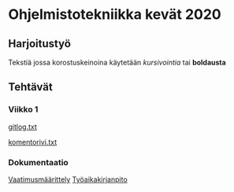 # Ohjelmistotekniikka kevät 2020

## Harjoitustyö

Tekstiä jossa korostuskeinoina käytetään _kursivointia_ tai __boldausta__

## Tehtävät
### Viikko 1

[gitlog.txt](https://github.com/larikkai/ot-harjoitustyo/blob/master/laskarit/viikko1/gitlog.txt)

[komentorivi.txt](https://github.com/larikkai/ot-harjoitustyo/blob/master/laskarit/viikko1/komentorivi.txt)

### Dokumentaatio
[Vaatimusmäärittely](https://github.com/larikkai/ot-harjoitustyo/blob/master/AlgoritmitTehtavaGeneraattori/dokumentointi/vaatimustenmaarittely.md)
[Työaikakirjanpito](https://github.com/larikkai/ot-harjoitustyo/blob/master/AlgoritmitTehtavaGeneraattori/dokumentointi/tyoaikakirjanpito.md)

